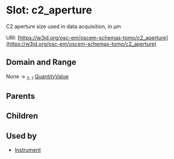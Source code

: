 
# Slot: c2_aperture

C2 aperture size used in data acquisition, in µm

URI: [https://w3id.org/osc-em/oscem-schemas-tomo/c2_aperture](https://w3id.org/osc-em/oscem-schemas-tomo/c2_aperture)


## Domain and Range

None &#8594;  <sub>0..1</sub> [QuantityValue](QuantityValue.md)

## Parents


## Children


## Used by

 * [Instrument](Instrument.md)
